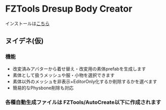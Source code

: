 # FZTools Dresup Body Creator

インストールは[こちら](vcc://vpm/addRepo?url=https://gfool6.github.io/vpm-repos/vpm-list.json)

## ヌイデネ(仮)
### 機能
- 改変済みアバターから着せ替え・改変用の素体prefabを生成します
- 素体として扱うメッシュや服・小物を選択できます
- 素体以外のメッシュを非表示+EditorOnly化するか削除するかを選べます
- 簡易的なPhysbone削除も対応
### 各種自動生成ファイルは FZTools/AutoCreate以下に作成されます
<br>
